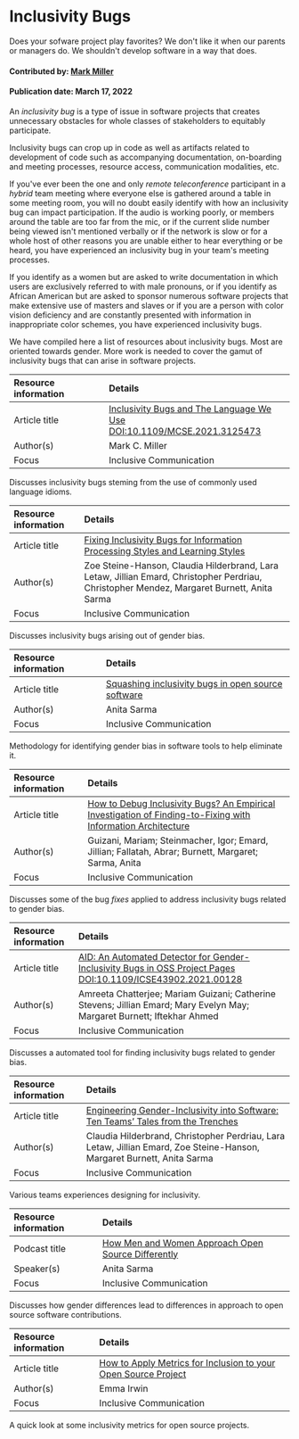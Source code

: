 # Inclusivity Bugs

<!--deck text start-->
Does your sofware project play favorites? We don't like it when our parents or managers do. We shouldn't develop software in a way that does.
<!--deck text end-->

#### Contributed by: [Mark Miller](https://github.com/markcmiller86)
#### Publication date: March 17, 2022


An *inclusivity bug* is a type of issue in software projects that creates unnecessary obstacles for whole classes of stakeholders to equitably participate.

Inclusivity bugs can crop up in code as well as artifacts related to development of code such as accompanying documentation, on-boarding and meeting processes, resource access, communication modalities, etc.

If you've ever been the one and only *remote teleconference* participant in a *hybrid* team meeting where everyone else is gathered around a table in some meeting room, you will no doubt easily identify with how an inclusivity bug can impact participation.
If the audio is working poorly, or members around the table are too far from the mic, or if the current slide number being viewed isn't mentioned verbally or if the network is slow or for a whole host of other reasons you are unable either to hear everything or be heard, you have experienced an inclusivity bug in your team's meeting processes.

If you identify as a women but are asked to write documentation in which users are exclusively referred to with male pronouns, or if you identify as African American but are asked to sponsor numerous software projects that make extensive use of masters and slaves or if you are a person with color vision deficiency and are constantly presented with information in inappropriate color schemes, you have experienced inclusivity bugs.

We have compiled here a list of resources about inclusivity bugs.
Most are oriented towards gender.
More work is needed to cover the gamut of inclusivity bugs that can arise in software projects.

Resource information | Details
:--- | :---
Article title | [Inclusivity Bugs and The Language We Use](https://www.computer.org/csdl/magazine/cs/2021/06/09658239/1zw1kDaA63e)<br> [DOI:10.1109/MCSE.2021.3125473](10.1109/MCSE.2021.3125473)
Author(s) | Mark C. Miller
Focus | Inclusive Communication

Discusses inclusivity bugs steming from the use of commonly used language idioms.

Resource information | Details
:--- | :---
Article title | [Fixing Inclusivity Bugs for Information Processing Styles and Learning Styles](https://arxiv.org/abs/1905.02813)
Author(s) | Zoe Steine-Hanson, Claudia Hilderbrand, Lara Letaw, Jillian Emard, Christopher Perdriau, Christopher Mendez, Margaret Burnett, Anita Sarma
Focus | Inclusive Communication

Discusses inclusivity bugs arising out of gender bias.

Resource information | Details
:--- | :---
Article title | [Squashing inclusivity bugs in open source software](https://opensource.com/article/18/8/inclusivity-bugs-open-source-software)
Author(s) | Anita Sarma
Focus | Inclusive Communication

Methodology for identifying gender bias in software tools to help eliminate it.

Resource information | Details
:--- | :---
Article title | [How to Debug Inclusivity Bugs? An Empirical Investigation of Finding-to-Fixing with Information Architecture](https://ir.library.oregonstate.edu/concern/defaults/8049gc556)
Author(s) | Guizani, Mariam; Steinmacher, Igor; Emard, Jillian; Fallatah, Abrar; Burnett, Margaret; Sarma, Anita
Focus | Inclusive Communication

Discusses some of the bug *fixes* applied to address inclusivity bugs related to gender bias.

Resource information | Details
:--- | :---
Article title | [AID: An Automated Detector for Gender-Inclusivity Bugs in OSS Project Pages](https://ieeexplore.ieee.org/document/9402060)<br>[DOI:10.1109/ICSE43902.2021.00128](10.1109/ICSE43902.2021.00128)
Author(s) | Amreeta Chatterjee; Mariam Guizani; Catherine Stevens; Jillian Emard; Mary Evelyn May; Margaret Burnett; Iftekhar Ahmed
Focus | Inclusive Communication

Discusses a automated tool for finding inclusivity bugs related to gender bias.

Resource information | Details
:--- | :---
Article title | [Engineering Gender-Inclusivity into Software: Ten Teams’ Tales from the Trenches](https://par.nsf.gov/servlets/purl/10226803)
Author(s) | Claudia Hilderbrand, Christopher Perdriau, Lara Letaw, Jillian Emard, Zoe Steine-Hanson, Margaret Burnett, Anita Sarma
Focus | Inclusive Communication

Various teams experiences designing for inclusivity.

Resource information | Details
:--- | :---
Podcast title | [How Men and Women Approach Open Source Differently](https://thenewstack.io/how-men-and-women-approach-open-source-differently/)
Speaker(s) | Anita Sarma
Focus | Inclusive Communication

Discusses how gender differences lead to differences in approach to open source software contributions.

Resource information | Details
:--- | :---
Article title | [How to Apply Metrics for Inclusion to your Open Source Project](https://medium.com/@sunnydeveloper/how-to-apply-metrics-for-inclusion-to-your-open-source-project-71b4e31a7b0c)
Author(s) | Emma Irwin
Focus | Inclusive Communication

A quick look at some inclusivity metrics for open source projects.

<!---
Publish: yes
Pinned: no
Topics: Software process improvement, Documentation, Strategies for more effective teams
RSS update: 2021-11-22
--->
